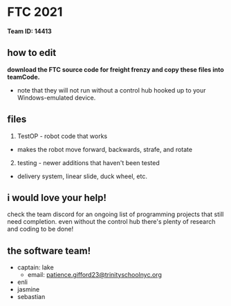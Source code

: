 # FTC 2021
**Team ID: 14413**

## how to edit

**download the FTC source code for freight frenzy and copy these files into teamCode.**
- note that they will not run without a control hub hooked up to your Windows-emulated device. 

## files

1. TestOP - robot code that works
- makes the robot move forward, backwards, strafe, and rotate
2. testing - newer additions that haven't been tested
- delivery system, linear slide, duck wheel, etc.

## i would love your help!

check the team discord for an ongoing list of programming projects that still need completion.
even without the control hub there's plenty of research and coding to be done!

## the software team!
- captain: lake
  - email: patience.gifford23@trinityschoolnyc.org
- enli
- jasmine
- sebastian
